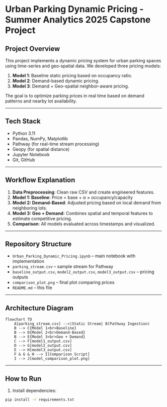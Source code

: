 # Urban Parking Dynamic Pricing - Summer Analytics 2025 Capstone Project

## Project Overview

This project implements a dynamic pricing system for urban parking spaces using time-series and geo-spatial data. We developed three pricing models:
1. **Model 1**: Baseline static pricing based on occupancy ratio.
2. **Model 2**: Demand-based dynamic pricing.
3. **Model 3**: Demand + Geo-spatial neighbor-aware pricing.

The goal is to optimize parking prices in real time based on demand patterns and nearby lot availability.

---

## Tech Stack

- Python 3.11
- Pandas, NumPy, Matplotlib
- Pathway (for real-time stream processing)
- Geopy (for spatial distance)
- Jupyter Notebook
- Git, GitHub

---

## Workflow Explanation
1. **Data Preprocessing**: Clean raw CSV and create engineered features.
2. **Model 1: Baseline**: Price = base + α × occupancy/capacity
3. **Model 2: Demand-Based**: Adjusted pricing based on local demand from neighboring lots.
4. **Model 3: Geo + Demand**: Combines spatial and temporal features to estimate competitive pricing.
5. **Comparison**: All models evaluated across timestamps and visualized.

---

## Repository Structure
- `Urban_Parking_Dynamic_Pricing.ipynb` – main notebook with implementation
- `parking_stream.csv` – sample stream for Pathway
- `baseline_output.csv`, `model2_output.csv`, `model3_output.csv` – pricing outputs
- `comparison_plot.png` – final plot comparing prices
- `README.md` – this file

---

## Architecture Diagram

```mermaid
flowchart TD
    A[parking_stream.csv] -->|Static Stream| B(Pathway Ingestion)
    B --> C{Model 1<br>Baseline}
    B --> D{Model 2<br>Demand-Based}
    B --> E{Model 3<br>Geo + Demand}
    C --> F[model1_output.csv]
    D --> G[model2_output.csv]
    E --> H[model3_output.csv]
    F & G & H --> I[Comparison Script]
    I --> J[model_comparison_plot.png]
```

---

## How to Run
1. Install dependencies:
```bash
pip install -r requirements.txt
```
